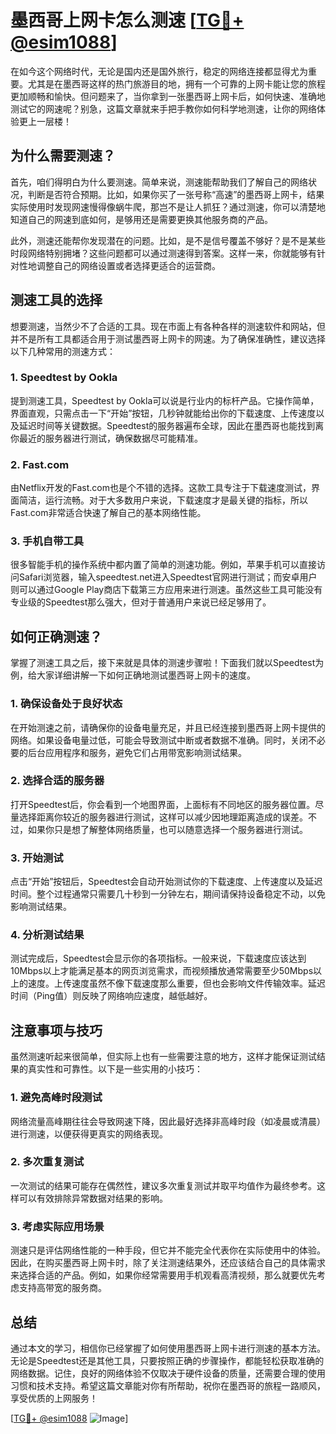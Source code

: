 # 墨西哥上网卡怎么测速 [[TG💪+ @esim1088](https://t.me/s/esim1088)]

在如今这个网络时代，无论是国内还是国外旅行，稳定的网络连接都显得尤为重要。尤其是在墨西哥这样的热门旅游目的地，拥有一个可靠的上网卡能让您的旅程更加顺畅和愉快。但问题来了，当你拿到一张墨西哥上网卡后，如何快速、准确地测试它的网速呢？别急，这篇文章就来手把手教你如何科学地测速，让你的网络体验更上一层楼！

## 为什么需要测速？

首先，咱们得明白为什么要测速。简单来说，测速能帮助我们了解自己的网络状况，判断是否符合预期。比如，如果你买了一张号称“高速”的墨西哥上网卡，结果实际使用时发现网速慢得像蜗牛爬，那岂不是让人抓狂？通过测速，你可以清楚地知道自己的网速到底如何，是够用还是需要更换其他服务商的产品。

此外，测速还能帮你发现潜在的问题。比如，是不是信号覆盖不够好？是不是某些时段网络特别拥堵？这些问题都可以通过测速得到答案。这样一来，你就能够有针对性地调整自己的网络设置或者选择更适合的运营商。

## 测速工具的选择

想要测速，当然少不了合适的工具。现在市面上有各种各样的测速软件和网站，但并不是所有工具都适合用于测试墨西哥上网卡的网速。为了确保准确性，建议选择以下几种常用的测速方式：

### 1. Speedtest by Ookla

提到测速工具，Speedtest by Ookla可以说是行业内的标杆产品。它操作简单，界面直观，只需点击一下“开始”按钮，几秒钟就能给出你的下载速度、上传速度以及延迟时间等关键数据。Speedtest的服务器遍布全球，因此在墨西哥也能找到离你最近的服务器进行测试，确保数据尽可能精准。

### 2. Fast.com

由Netflix开发的Fast.com也是个不错的选择。这款工具专注于下载速度测试，界面简洁，运行流畅。对于大多数用户来说，下载速度才是最关键的指标，所以Fast.com非常适合快速了解自己的基本网络性能。

### 3. 手机自带工具

很多智能手机的操作系统中都内置了简单的测速功能。例如，苹果手机可以直接访问Safari浏览器，输入speedtest.net进入Speedtest官网进行测试；而安卓用户则可以通过Google Play商店下载第三方应用来进行测速。虽然这些工具可能没有专业级的Speedtest那么强大，但对于普通用户来说已经足够用了。

## 如何正确测速？

掌握了测速工具之后，接下来就是具体的测速步骤啦！下面我们就以Speedtest为例，给大家详细讲解一下如何正确地测试墨西哥上网卡的速度。

### 1. 确保设备处于良好状态

在开始测速之前，请确保你的设备电量充足，并且已经连接到墨西哥上网卡提供的网络。如果设备电量过低，可能会导致测试中断或者数据不准确。同时，关闭不必要的后台应用程序和服务，避免它们占用带宽影响测试结果。

### 2. 选择合适的服务器

打开Speedtest后，你会看到一个地图界面，上面标有不同地区的服务器位置。尽量选择距离你较近的服务器进行测试，这样可以减少因地理距离造成的误差。不过，如果你只是想了解整体网络质量，也可以随意选择一个服务器进行测试。

### 3. 开始测试

点击“开始”按钮后，Speedtest会自动开始测试你的下载速度、上传速度以及延迟时间。整个过程通常只需要几十秒到一分钟左右，期间请保持设备稳定不动，以免影响测试结果。

### 4. 分析测试结果

测试完成后，Speedtest会显示你的各项指标。一般来说，下载速度应该达到10Mbps以上才能满足基本的网页浏览需求，而视频播放通常需要至少50Mbps以上的速度。上传速度虽然不像下载速度那么重要，但也会影响文件传输效率。延迟时间（Ping值）则反映了网络响应速度，越低越好。

## 注意事项与技巧

虽然测速听起来很简单，但实际上也有一些需要注意的地方，这样才能保证测试结果的真实性和可靠性。以下是一些实用的小技巧：

### 1. 避免高峰时段测试

网络流量高峰期往往会导致网速下降，因此最好选择非高峰时段（如凌晨或清晨）进行测速，以便获得更真实的网络表现。

### 2. 多次重复测试

一次测试的结果可能存在偶然性，建议多次重复测试并取平均值作为最终参考。这样可以有效排除异常数据对结果的影响。

### 3. 考虑实际应用场景

测速只是评估网络性能的一种手段，但它并不能完全代表你在实际使用中的体验。因此，在购买墨西哥上网卡时，除了关注测速结果外，还应该结合自己的具体需求来选择合适的产品。例如，如果你经常需要用手机观看高清视频，那么就要优先考虑支持高带宽的服务商。

## 总结

通过本文的学习，相信你已经掌握了如何使用墨西哥上网卡进行测速的基本方法。无论是Speedtest还是其他工具，只要按照正确的步骤操作，都能轻松获取准确的网络数据。记住，良好的网络体验不仅取决于硬件设备的质量，还需要合理的使用习惯和技术支持。希望这篇文章能对你有所帮助，祝你在墨西哥的旅程一路顺风，享受优质的上网服务！

[[TG💪+ @esim1088](https://t.me/s/esim1088) ![Image](https://i.postimg.cc/4NQfJmqS/Snipaste-2025-05-13-00-14-12.png)]